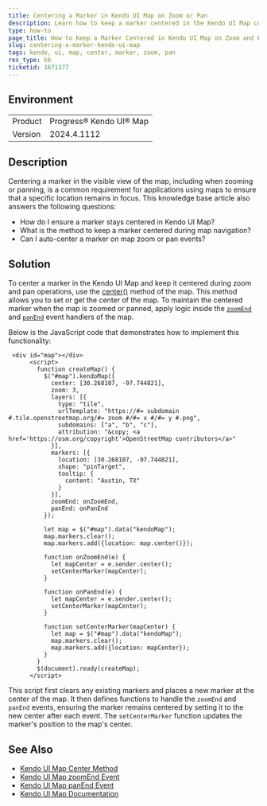 ```yaml
---
title: Centering a Marker in Kendo UI Map on Zoom or Pan
description: Learn how to keep a marker centered in the Kendo UI Map component as you pan or zoom.
type: how-to
page_title: How to Keep a Marker Centered in Kendo UI Map on Zoom and Pan
slug: centering-a-marker-kendo-ui-map
tags: kendo, ui, map, center, marker, zoom, pan
res_type: kb
ticketid: 1671377
---
```


## Environment

<table>
<tbody>
<tr>
<td>Product</td>
<td>Progress® Kendo UI® Map</td>
</tr>
<tr>
<td>Version</td>
<td>2024.4.1112</td>
</tr>
</tbody>
</table>

## Description

Centering a marker in the visible view of the map, including when zooming or panning, is a common requirement for applications using maps to ensure that a specific location remains in focus. This knowledge base article also answers the following questions:
- How do I ensure a marker stays centered in Kendo UI Map?
- What is the method to keep a marker centered during map navigation?
- Can I auto-center a marker on map zoom or pan events?

## Solution

To center a marker in the Kendo UI Map and keep it centered during zoom and pan operations, use the [center()](https://docs.telerik.com/kendo-ui/api/javascript/dataviz/ui/map/methods/center) method of the map. This method allows you to set or get the center of the map. To maintain the centered marker when the map is zoomed or panned, apply logic inside the [`zoomEnd`](https://docs.telerik.com/kendo-ui/api/javascript/dataviz/ui/chart/events/zoomend) and [`panEnd`](https://docs.telerik.com/kendo-ui/api/javascript/dataviz/ui/chart/events/panend) event handlers of the map.

Below is the JavaScript code that demonstrates how to implement this functionality:

```dojo
 <div id="map"></div>
      <script>
        function createMap() {
          $("#map").kendoMap({
            center: [30.268107, -97.744821],
            zoom: 3,
            layers: [{
              type: "tile",
              urlTemplate: "https://#= subdomain #.tile.openstreetmap.org/#= zoom #/#= x #/#= y #.png",
              subdomains: ["a", "b", "c"],
              attribution: "&copy; <a href='https://osm.org/copyright'>OpenStreetMap contributors</a>"
            }],
            markers: [{
              location: [30.268107, -97.744821],
              shape: "pinTarget",
              tooltip: {
                content: "Austin, TX"
              }
            }],
            zoomEnd: onZoomEnd,
            panEnd: onPanEnd
          });

          let map = $("#map").data("kendoMap");
          map.markers.clear();
          map.markers.add({location: map.center()});

          function onZoomEnd(e) {
            let mapCenter = e.sender.center();
            setCenterMarker(mapCenter);
          }

          function onPanEnd(e) {
            let mapCenter = e.sender.center();
            setCenterMarker(mapCenter);
          }

          function setCenterMarker(mapCenter) {
            let map = $("#map").data("kendoMap");
            map.markers.clear();
            map.markers.add({location: mapCenter});
          }
        }
        $(document).ready(createMap);
      </script>
```

This script first clears any existing markers and places a new marker at the center of the map. It then defines functions to handle the `zoomEnd` and `panEnd` events, ensuring the marker remains centered by setting it to the new center after each event. The `setCenterMarker` function updates the marker's position to the map's center.

## See Also

- [Kendo UI Map Center Method](https://docs.telerik.com/kendo-ui/api/javascript/dataviz/ui/map/methods/center)
- [Kendo UI Map zoomEnd Event](https://docs.telerik.com/kendo-ui/api/javascript/dataviz/ui/map/events/zoomend)
- [Kendo UI Map panEnd Event](https://docs.telerik.com/kendo-ui/api/javascript/dataviz/ui/map/events/panend)
- [Kendo UI Map Documentation](https://docs.telerik.com/kendo-ui/controls/map/overview)
